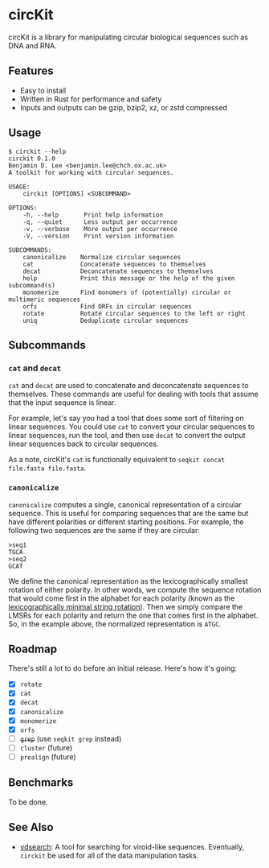 # circKit

circKit is a library for manipulating circular biological sequences such as DNA and RNA.

## Features

- Easy to install
- Written in Rust for performance and safety
- Inputs and outputs can be gzip, bzip2, xz, or zstd compressed

## Usage

```text
$ circkit --help
circkit 0.1.0
Benjamin D. Lee <benjamin.lee@chch.ox.ac.uk>
A toolkit for working with circular sequences.

USAGE:
    circkit [OPTIONS] <SUBCOMMAND>

OPTIONS:
    -h, --help       Print help information
    -q, --quiet      Less output per occurrence
    -v, --verbose    More output per occurrence
    -V, --version    Print version information

SUBCOMMANDS:
    canonicalize    Normalize circular sequences
    cat             Concatenate sequences to themselves
    decat           Deconcatenate sequences to themselves
    help            Print this message or the help of the given subcommand(s)
    monomerize      Find monomers of (potentially) circular or multimeric sequences
    orfs            Find ORFs in circular sequences
    rotate          Rotate circular sequences to the left or right
    uniq            Deduplicate circular sequences
```

## Subcommands

### `cat` and `decat`

`cat` and `decat` are used to concatenate and deconcatenate sequences to themselves. These commands are useful for dealing with tools that assume that the input sequence is linear.

For example, let's say you had a tool that does some sort of filtering on linear sequences. You could use `cat` to convert your circular sequences to linear sequences, run the tool, and then use `decat` to convert the output linear sequences back to circular sequences.

As a note, circKit's `cat` is functionally equivalent to `seqkit concat file.fasta file.fasta`.

### `canonicalize`

`canonicalize` computes a single, canonical representation of a circular sequence. This is useful for comparing sequences that are the same but have different polarities or different starting positions. For example, the following two sequences are the same if they are circular:

```text
>seq1
TGCA
>seq2
GCAT
```

We define the canonical representation as the lexicographically smallest rotation of either polarity. In other words, we compute the sequence rotation that would come first in the alphabet for each polarity (known as the [lexicographically minimal string rotation](https://en.wikipedia.org/wiki/Lexicographically_minimal_string_rotation)). Then we simply compare the LMSRs for each polarity and return the one that comes first in the alphabet. So, in the example above, the normalized representation is `ATGC`.

## Roadmap

There's still a lot to do before an initial release.
Here's how it's going:

- [x] `rotate`
- [x] `cat`
- [x] `decat`
- [x] `canonicalize`
- [x] `monomerize`
- [x] `orfs`
- [ ] ~~`grep`~~ (use `seqkit grep` instead)
- [ ] `cluster` (future)
- [ ] `prealign` (future)

## Benchmarks

To be done.

## See Also

- [vdsearch](https://github.com/Benjamin-Lee/vdsearch): A tool for searching for viroid-like sequences. Eventually, `circkit` be used for all of the data manipulation tasks.
